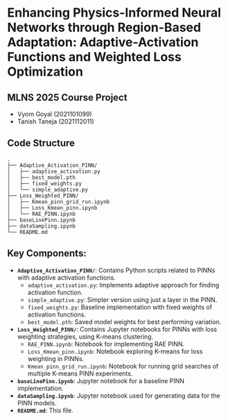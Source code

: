 # Enhancing Physics-Informed Neural Networks through Region-Based Adaptation: Adaptive-Activation Functions and Weighted Loss Optimization

## MLNS 2025 Course Project
- Vyom Goyal (2021101099)
- Tanish Taneja (2021112011)


## Code Structure

```
.
├── Adaptive_Activation_PINN/
│   ├── adaptive_activation.py
│   ├── best_model.pth
│   ├── fixed_weights.py
│   └── simple_adaptive.py
├── Loss_Weighted_PINN/
│   ├── Kmean_pinn_grid_run.ipynb
│   ├── Loss_Kmean_pinn.ipynb
│   └── RAE_PINN.ipynb
├── baseLinePinn.ipynb
├── dataSampling.ipynb
└── README.md
```

## Key Components:

*   **`Adaptive_Activation_PINN/`**: Contains Python scripts related to PINNs with adaptive activation functions.
    *   `adaptive_activation.py`: Implements adaptive approach for finding activation function.
    *   `simple_adaptive.py`: Simpler version using just a layer in the PINN.
    *   `fixed_weights.py`: Baseline implementation with fixed weights of activation functions.
    *   `best_model.pth`: Saved model weights for best performing variation.
*   **`Loss_Weighted_PINN/`**: Contains Jupyter notebooks for PINNs with loss weighting strategies, using K-means clustering.
    *   `RAE_PINN.ipynb`: Notebook for implementing RAE PINN.
    *   `Loss_Kmean_pinn.ipynb`: Notebook exploring K-means for loss weighting in PINNs.
    *   `Kmean_pinn_grid_run.ipynb`: Notebook for running grid searches of multiple K-means PINN experiments.
*   **`baseLinePinn.ipynb`**: Jupyter notebook for a baseline PINN implementation.
*   **`dataSampling.ipynb`**: Jupyter notebook used for generating data for the PINN models.
*   **`README.md`**: This file.